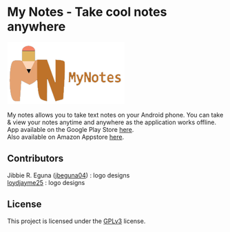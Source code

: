 # My Notes - Take cool notes anywhere
![Logo](/Logo/logo6_jbeguna04.png)  

My notes allows you to take text notes on your Android phone. You can take & view your notes anytime and anywhere as the application works offline.  
App available on the Google Play Store [here](https://play.google.com/store/apps/details?id=com.aa.mynotes).  
Also available on Amazon Appstore [here](http://a.co/dSgDfIh).  

## Contributors
Jibbie R. Eguna ([jbeguna04](https://github.com/jbeguna04)) : logo designs  
[loydjayme25](https://github.com/loydjayme25) : logo designs  

## License
This project is licensed under the [GPLv3](https://github.com/Abdallah-Abdelazim/MyNotes/blob/master/LICENSE) license.  
